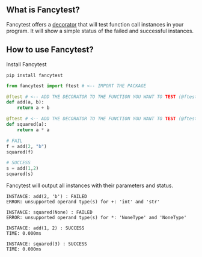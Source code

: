 ## What is Fancytest?
Fancytest offers a [decorator](https://www.geeksforgeeks.org/decorators-in-python/) that will test function call instances in your program.
It will show a simple status of the failed and successful instances.

## How to use Fancytest?
Install Fancytest
```
pip install fancytest
```

```python
from fancytest import ftest # <-- IMPORT THE PACKAGE

@ftest # <-- ADD THE DECORATOR TO THE FUNCTION YOU WANT TO TEST (@ftest)
def add(a, b):
    return a + b

@ftest # <-- ADD THE DECORATOR TO THE FUNCTION YOU WANT TO TEST (@ftest)
def squared(a):
    return a * a

# FAIL
f = add(2, "b")
squared(f)

# SUCCESS
s = add(1,2)
squared(s)
```

Fancytest will output all instances with their parameters and status.
```
INSTANCE: add(2, 'b') : FAILED
ERROR: unsupported operand type(s) for +: 'int' and 'str'

INSTANCE: squared(None) : FAILED
ERROR: unsupported operand type(s) for *: 'NoneType' and 'NoneType'

INSTANCE: add(1, 2) : SUCCESS
TIME: 0.000ms

INSTANCE: squared(3) : SUCCESS
TIME: 0.000ms
```

